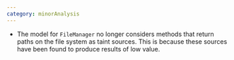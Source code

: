 ```yaml
---
category: minorAnalysis
---
```

* The model for `FileManager` no longer considers methods that return paths on the file system as taint sources. This is because these sources have been found to produce results of low value.
